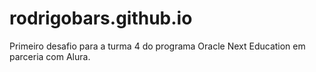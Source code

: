 # rodrigobars.github.io
Primeiro desafio para a turma 4 do programa Oracle Next Education em parceria com Alura.

